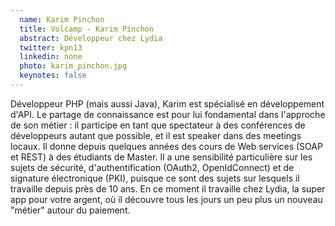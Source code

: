 ```yaml
---
  name: Karim Pinchon
  title: Volcamp - Karim Pinchon
  abstract: Développeur chez Lydia
  twitter: kpn13
  linkedin: none
  photo: karim_pinchon.jpg
  keynotes: false
---
```

Développeur PHP (mais aussi Java), Karim est spécialisé en développement d'API. Le partage de connaissance est pour lui fondamental dans l'approche de son métier : il participe en tant que spectateur à des conférences de développeurs autant que possible, et il est speaker dans des meetings locaux. Il donne depuis quelques années des cours de Web services (SOAP et REST) à des étudiants de Master. 
Il a une sensibilité particulière sur les sujets de sécurité, d'authentification (OAuth2, OpenIdConnect) et de signature électronique (PKI), puisque ce sont des sujets sur lesquels il travaille depuis près de 10 ans. 
En ce moment il travaille chez Lydia, la super app pour votre argent, où il découvre tous les jours un peu plus un nouveau "métier" autour du paiement.

